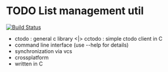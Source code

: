 TODO List management util
=========================

[![Build Status](https://travis-ci.org/Heather/ctodo.png?branch=master)](https://travis-ci.org/Heather/ctodo)

 - ctodo : general c library <|> cctodo : simple ctodo client in C
 - command line interface (use --help for details)
 - synchronization via vcs
 - crossplatform
 - written in C

